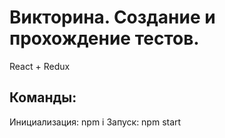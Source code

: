 # Викторина. Создание и прохождение тестов.
React + Redux

## Команды:
Инициализация: npm i
Запуск: npm start 
